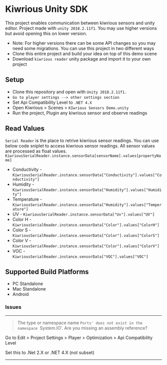# Kiwrious Unity SDK

This project enables communication between kiwrious sensors and unity editor.
Project made with `unity 2018.2.11f1`. You may use higher versions but avoid opening this on lower version.
- Note: For higher versions there can be some API changes so you may need some migrations.
You can use this project in two different ways
- Clone this entire project and build your idea on top of this demo scene
- Download `kiwrious reader` unity package and import it to your own project

## Setup

- Clone this repository and open with `Unity 2018.2.11f1.`
- `Go to player settings --> other settings section`
- Set Api Compatibility Level to `.NET 4.X`
- Open Kiwrious > Scenes > `KIwrious Sensors Demo.unity`
- Run the project, Plugin any kiwrious sensor and observe readings

## Read Values
`Serial Reader` is the place to retrive kiwrious sensor readings.
You can use below code sniplet to access kiwrious sensor readings.
All sensor values are processed as float values.
`KiwriousSerialReader.instance.sensorData[sensorName].values[propertyName]`
- Conductivity - `KiwriousSerialReader.instance.sensorData["Conductivity"].values["Conductivity"]`
- Humidity - `KiwriousSerialReader.instance.sensorData["Humidity"].values["Humidity"]`
- Temperature - `KiwriousSerialReader.instance.sensorData["Humidity"].values["Temperature"]`
- UV - `KiwriousSerialReader.instance.sensorData["Uv"].values["UV"]`
- Color H - `KiwriousSerialReader.instance.sensorData["Color"].values["ColorH"]`
- Color S - `KiwriousSerialReader.instance.sensorData["Color"].values["ColorS"]`
- Color V - `KiwriousSerialReader.instance.sensorData["Color"].values["ColorV"]`
- VOC - `KiwriousSerialReader.instance.sensorData["VOC"].values["VOC"]`


## Supported Build Platforms
* PC Standalone
* Mac Standalone
* Android


### Issues
---
> The type or namespace name `Ports' does not exist in the namespace `System.IO'. Are you missing an assembly reference?

Go to Edit > Project Settings > Player > Optimization > Api Compatibility Level

Set this to .Net 2.X or .NET 4.X (not subset)

---
